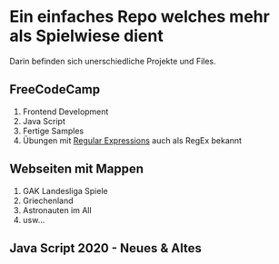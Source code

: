 Ein einfaches Repo welches mehr als Spielwiese dient
====================================================

Darin befinden sich unerschiedliche Projekte und Files.

FreeCodeCamp
------------

 1. Frontend Development
 2. Java Script
 3. Fertige Samples
 4. Übungen mit  [Regular Expressions](https://bit.ly/2aMh4r4) auch als RegEx bekannt

Webseiten mit Mappen
-----------------

 1. GAK Landesliga Spiele
 2. Griechenland
 3. Astronauten im All
 4. usw...

Java Script 2020 - Neues & Altes
 -----------------
